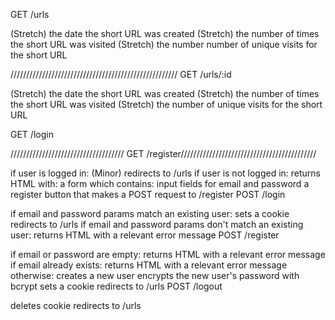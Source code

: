 <!-- Display Requirements
Site Header:
if a user is logged in, the header shows:
the user's email
a logout button which makes a POST request to /logout
if a user is not logged in, the header shows:
a link to the login page (/login)
a link to the registration page (/register)
 -->

<!-- Behaviour Requirements
GET / -->
<!-- if user is logged in:
(Minor) redirect to /urls -->
<!-- if user is not logged in:
(Minor) redirect to /login -->


GET /urls

<!-- if user is logged in:
returns HTML with:
the site header (see Display Requirements above)
a list (or table) of URLs the user has created, each list item containing:
a short URL
the short URL's matching long URL
an edit button which makes a GET request to /urls/:id
a delete button which makes a POST request to /urls/:id/delete -->
(Stretch) the date the short URL was created
(Stretch) the number of times the short URL was visited
(Stretch) the number number of unique visits for the short URL
<!-- (Minor) a link to "Create a New Short Link" which makes a GET request to /urls/new -->
<!-- if user is not logged in:
returns HTML with a relevant error message -->


<!-- //////////////////////////////////////////// GET /urls/new

if user is logged in:
returns HTML with:
the site header (see Display Requirements above)
a form which contains:
a text input field for the original (long) URL
a submit button which makes a POST request to /urls
if user is not logged in: -->
<!-- redirects to the /login page -->


///////////////////////////////////////////////////// GET /urls/:id

<!-- if user is logged in and owns the URL for the given ID:
returns HTML with:
the site header (see Display Requirements above)
the short URL (for the given ID)
a form which contains:
the corresponding long URL
an update button which makes a POST request to /urls/:id -->
(Stretch) the date the short URL was created
(Stretch) the number of times the short URL was visited
(Stretch) the number of unique visits for the short URL
<!-- if a URL for the given ID does not exist:
(Minor) returns HTML with a relevant error message -->
<!-- if user is not logged in:
returns HTML with a relevant error message -->
<!-- if user is logged it but does not own the URL with the given ID:
returns HTML with a relevant error message -->



<!-- ///////////////////////////////////////////////// GET /u/:id -->

<!-- if URL for the given ID exists:
redirects to the corresponding long URL -->
<!-- if URL for the given ID does not exist:
(Minor) returns HTML with a relevant error message -->


<!-- //////////////////////////////////// POST /urls /////////////////////////////////////////// -->
<!-- if user is logged in:
generates a short URL, saves it, and associates it with the user
redirects to /urls/:id, where :id matches the ID of the newly saved URL -->
<!-- if user is not logged in:
(Minor) returns HTML with a reevant error message -->


<!-- //////////////////////////////////// POST /urls/:id /////////////////////////////////////////// -->

<!-- if user is logged in and owns the URL for the given ID:
updates the URL
redirects to /urls -->
<!-- if user is not logged in:
(Minor) returns HTML with a relevant error message -->
<!-- if user is logged it but does not own the URL for the given ID:
(Minor) returns HTML with a relevant error message -->
<!-- POST /urls/:id/delete
if user is logged in and owns the URL for the given ID: -->
<!-- deletes the URL
redirects to /urls -->
<!-- if user is not logged in:
(Minor) returns HTML with a relevant error message -->
<!-- if user is logged it but does not own the URL for the given ID:
(Minor) returns HTML with a relevant error message -->

GET /login

<!-- if user is logged in:
(Minor) redirects to /urls -->
<!-- if user is not logged in:
returns HTML with:
a form which contains:
input fields for email and password
submit button that makes a POST request to /login -->


//////////////////////////////////// GET /register///////////////////////////////////////////

<!-- //////////////////////////////////////////// WORKING HERE  //////////////////////////////////// -->

if user is logged in:
(Minor) redirects to /urls
if user is not logged in:
returns HTML with:
a form which contains:
input fields for email and password
a register button that makes a POST request to /register
POST /login

if email and password params match an existing user:
sets a cookie
redirects to /urls
if email and password params don't match an existing user:
returns HTML with a relevant error message
POST /register

if email or password are empty:
returns HTML with a relevant error message
if email already exists:
returns HTML with a relevant error message
otherwise:
creates a new user
encrypts the new user's password with bcrypt
sets a cookie
redirects to /urls
POST /logout

deletes cookie
redirects to /urls